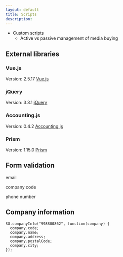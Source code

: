 ```yaml
---
layout: default
title: Scripts
description:
---
```


* Custom scripts
  * Active vs passive management of media buying


## External libraries

### Vue.js

Version: 2.5.17
[Vue.js](https://vuejs.org/)

### jQuery

Version: 3.3.1
[jQuery](https://jquery.com/)

### Accounting.js

Version: 0.4.2
[Accounting.js](http://openexchangerates.github.io/accounting.js/)

### Prism

Version: 1.15.0
[Prism](https://prismjs.com/)

## Form validation
email

company code

phone number

## Company information

```
SG.companyInfo("998800862", function(company) {
  company.code;
  company.name;
  company.address;
  company.postalCode;
  company.city;
});
```
